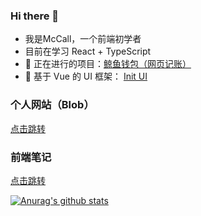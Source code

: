 ### Hi there 👋

- 我是McCall，一个前端初学者
- 目前在学习 React + TypeScript
- 📍 正在进行的项目：[鲸鱼钱包（网页记账）](https://github.com/wh2887/whale-wallet-2)
- 📍 基于 Vue 的 UI 框架： [Init UI](https://github.com/wh2887/init-ui) 

### 个人网站（Blob）
[点击跳转](https://hellow2887.gitee.io/)

### 前端笔记
[点击跳转](https://github.com/wh2887/WebNotes)

[![Anurag's github stats](https://github-readme-stats.vercel.app/api?username=wh2887)](https://github.com/anuraghazra/github-readme-stats)
